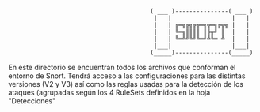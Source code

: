                                             ( ___ )---------------( ___ )         
                                             |   |                 |   |          
                                             |   | ╔═╗╔╗╔╔═╗╦═╗╔╦╗ |   |       
                                             |   | ╚═╗║║║║ ║╠╦╝ ║  |   |         
                                             |   | ╚═╝╝╚╝╚═╝╩╚═ ╩  |   |        
                                             |___|                 |___|       
                                            (_____)---------------(_____)     

En este directorio se encuentran todos los archivos que conforman el entorno de Snort. Tendrá acceso a las configuraciones
para las distintas versiones (V2 y V3) así como las reglas usadas para la detección de los ataques (agrupadas según los 4 
RuleSets definidos en la hoja "Detecciones"

